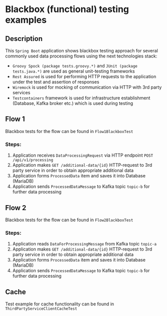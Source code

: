 # Blackbox (functional) testing examples


## Description

This ```Spring Boot``` application shows blackbox testing approach for several commonly used data processing flows using the next technologies stack:
- ```Groovy Spock (package tests.groovy.*)``` and ```JUnit (package tests.java.*)``` are used as general unit-testing frameworks
- ```Rest Assured``` is used for performing HTTP requests to the application under the test and assertion of responses
- ```Wiremock``` is used for mocking of communication via HTTP with 3rd party services
- ```Testcontainers``` framework is used for infrastructure establishment (Database, Kafka broker etc.) which is used during testing



## Flow 1

Blackbox tests for the flow can be found in ```Flow1BlackboxTest```

### Steps:
1. Application receives ```DataProcessingRequest``` via HTTP endpoint ```POST /api/v1/processing```
2. Application makes ```GET /additional-data/{id}``` HTTP-request to 3rd party service in order to obtain appropriate additional data
3. Application forms ```ProcessedData``` item and saves it into Database (MariaDB)
4. Application sends ```ProcessedDataMessage``` to Kafka topic ```topic-b``` for further data processing



## Flow 2

Blackbox tests for the flow can be found in ```Flow2BlackboxTest```

### Steps:
1. Application reads ```DataForProcessingMessage``` from Kafka topic ```topic-a```
2. Application makes ```GET /additional-data/{id}``` HTTP-request to 3rd party service in order to obtain appropriate additional data
3. Application forms ```ProcessedData``` item and saves it into Database (MariaDB)
4. Application sends ```ProcessedDataMessage``` to Kafka topic ```topic-b``` for further data processing



## Cache

Test example for cache functionality can be found in ```ThirdPartyServiceClientCacheTest```